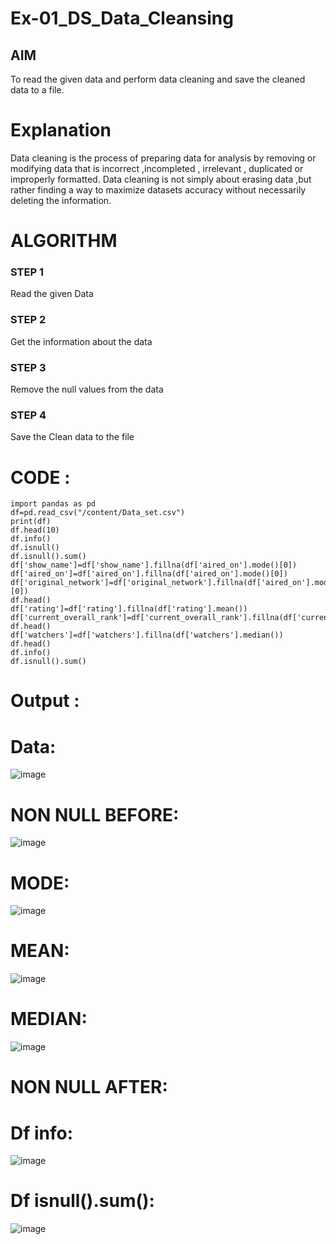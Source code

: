 # Ex-01_DS_Data_Cleansing


## AIM
To read the given data and perform data cleaning and save the cleaned data to a file. 

# Explanation
Data cleaning is the process of preparing data for analysis by removing or modifying data that is incorrect ,incompleted , irrelevant , duplicated or improperly formatted. 
Data cleaning is not simply about erasing data ,but rather finding a way to maximize datasets accuracy without necessarily deleting the information. 

# ALGORITHM
### STEP 1
Read the given Data
### STEP 2
Get the information about the data
### STEP 3
Remove the null values from the data
### STEP 4
Save the Clean data to the file

#  CODE :
```
import pandas as pd
df=pd.read_csv("/content/Data_set.csv")
print(df)
df.head(10)
df.info()
df.isnull()
df.isnull().sum()
df['show_name']=df['show_name'].fillna(df['aired_on'].mode()[0])
df['aired_on']=df['aired_on'].fillna(df['aired_on'].mode()[0])
df['original_network']=df['original_network'].fillna(df['aired_on'].mode()[0])
df.head()
df['rating']=df['rating'].fillna(df['rating'].mean())
df['current_overall_rank']=df['current_overall_rank'].fillna(df['current_overall_rank'].mean())
df.head()
df['watchers']=df['watchers'].fillna(df['watchers'].median())
df.head()
df.info()
df.isnull().sum()
```
# Output :
# Data:
![image](https://github.com/tharikasankar/ODD2023-Datascience-Ex01/assets/119475507/f10ef7e7-de32-4973-affd-42d66307a3c8)

# NON NULL  BEFORE: 
![image](https://github.com/tharikasankar/ODD2023-Datascience-Ex01/assets/119475507/1056f2fd-3ead-43f2-9cad-47e6e68bcffe)
# MODE:
![image](https://github.com/tharikasankar/ODD2023-Datascience-Ex01/assets/119475507/cd173bf5-a277-4b17-b4aa-3a09b1e59e1c)
# MEAN:
![image](https://github.com/tharikasankar/ODD2023-Datascience-Ex01/assets/119475507/ac6aabc6-f598-4fec-82e2-8306f2687578)
# MEDIAN:
![image](https://github.com/tharikasankar/ODD2023-Datascience-Ex01/assets/119475507/6be70603-c226-45cb-901f-ed35efe4b5c6)
# NON NULL AFTER:
# Df info:
![image](https://github.com/tharikasankar/ODD2023-Datascience-Ex01/assets/119475507/b6a99ce9-7e4e-4a3a-bc73-4c1da67d603c)
# Df isnull().sum():
![image](https://github.com/tharikasankar/ODD2023-Datascience-Ex01/assets/119475507/a98ab331-3ffd-499d-b30d-7d6aa2e959ba)



